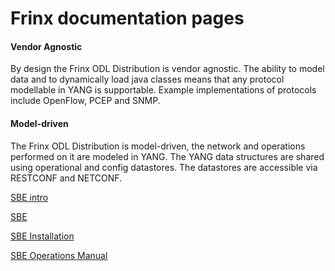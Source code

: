 # Frinx documentation pages

#### Vendor Agnostic

By design the Frinx ODL Distribution is vendor agnostic. The ability to model data and to dynamically load java classes means that any protocol modellable in YANG is supportable. Example implementations of protocols include OpenFlow, PCEP and SNMP.

#### Model-driven

The Frinx ODL Distribution is model-driven, the network and operations performed on it are modeled in YANG. The YANG data structures are shared using operational and config datastores. The datastores are accessible via RESTCONF and NETCONF.

[SBE intro](FRINX_Smart_Build_Engine/SBE_intro.md)  

[SBE](FRINX_Smart_Build_Engine)  

[SBE Installation](FRINX_Smart_Build_Engine/Operations_Manual/Installation.md)

[SBE Operations Manual](FRINX_Smart_Build_Engine/Operations_Manual/) 
